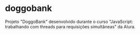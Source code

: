 # doggobank
Projeto "DoggoBank" desenvolvido durante o curso "JavaScript: trabalhando com threads para requisições simultâneas" da Alura.
